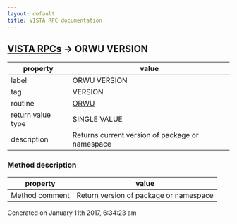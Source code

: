 ```yaml
---
layout: default
title: VISTA RPC documentation
---
```




## [VISTA RPCs](TableOfContent.md) &#8594; ORWU VERSION 

 property | value 
--- | --- 
 label | ORWU VERSION
 tag | VERSION
 routine | [ORWU](http://code.osehra.org/dox/Routine_ORWU_source.html)
 return value type | SINGLE VALUE
 description | Returns current version of package or namespace


### Method description

 property | value 
--- | --- 
 Method comment | Return version of package or namespace




Generated on January 11th 2017, 6:34:23 am